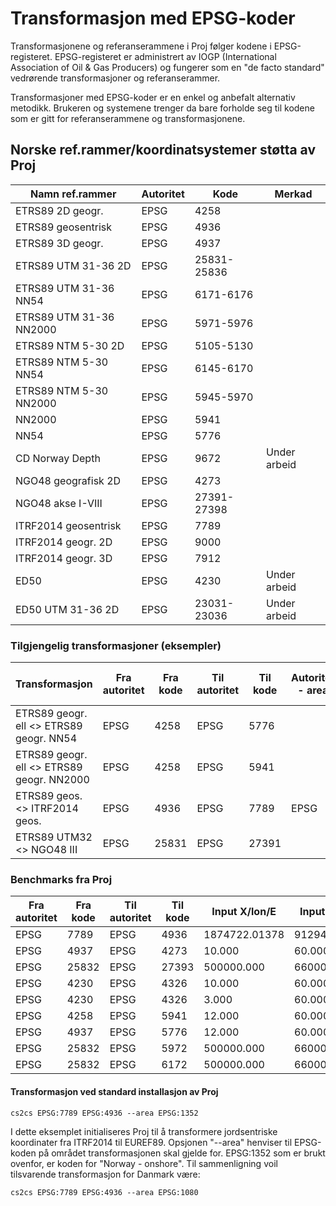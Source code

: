 # Transformasjon med EPSG-koder

Transformasjonene og referanserammene i Proj følger kodene i EPSG-registeret. EPSG-registeret er administrert av IOGP (International Association of Oil & Gas Producers) og fungerer som en "de facto standard" vedrørende transformasjoner og referanserammer.

Transformasjoner med EPSG-koder er en enkel og anbefalt alternativ metodikk. Brukeren og systemene trenger da bare forholde seg til kodene som er gitt for referanserammene og transformasjonene.		


## Norske ref.rammer/koordinatsystemer støtta av Proj

| Namn ref.rammer         | Autoritet | Kode        | Merkad       |
| ----------------------- | --------- | ----------- | ------------ |
| ETRS89 2D geogr.        | EPSG      | 4258        |              |
| ETRS89 geosentrisk      | EPSG      | 4936        |              |
| ETRS89 3D geogr.        | EPSG      | 4937        |              |
| ETRS89 UTM 31-36 2D     | EPSG      | 25831-25836 |              |
| ETRS89 UTM 31-36 NN54   | EPSG      | 6171-6176   |              |
| ETRS89 UTM 31-36 NN2000 | EPSG      | 5971-5976   |              |
| ETRS89 NTM 5-30 2D      | EPSG      | 5105-5130   |              |
| ETRS89 NTM 5-30 NN54    | EPSG      | 6145-6170   |              |
| ETRS89 NTM 5-30 NN2000  | EPSG      | 5945-5970   |              |
| NN2000                  | EPSG      | 5941        |              |
| NN54                    | EPSG      | 5776        |              |
| CD Norway Depth         | EPSG      | 9672        | Under arbeid |
| NGO48 geografisk 2D     | EPSG      | 4273        |              |
| NGO48 akse I-VIII       | EPSG      | 27391-27398 |              |
| ITRF2014 geosentrisk    | EPSG      | 7789        |              |
| ITRF2014 geogr. 2D      | EPSG      | 9000        |              |
| ITRF2014 geogr. 3D      | EPSG      | 7912        |              |
| ED50                    | EPSG      | 4230        | Under arbeid |
| ED50 UTM 31-36 2D       | EPSG      | 23031-23036 | Under arbeid |


### Tilgjengelig transformasjoner (eksempler)

| Transformasjon                            | Fra autoritet | Fra kode | Til autoritet | Til kode | Autoritet - area | Kode - area |
| ----------------------------------------- | ------------- | -------- | ------------- | -------- | ---------------- | ----------- |
| ETRS89 geogr. ell <> ETRS89 geogr. NN54   | EPSG          | 4258     | EPSG          | 5776     |                  |             |
| ETRS89 geogr. ell <> ETRS89 geogr. NN2000 | EPSG          | 4258     | EPSG          | 5941     |                  |             |
| ETRS89 geos. <> ITRF2014 geos.            | EPSG          | 4936     | EPSG          | 7789     | EPSG             | 1352        |
| ETRS89 UTM32 <> NGO48 III                 | EPSG          | 25831    | EPSG          | 27391    |                  |             |


### Benchmarks fra Proj

| Fra autoritet | Fra kode | Til autoritet | Til kode | Input X/lon/E  | Input Y/lat/N | Input Z/h/H    | Epoke    | Output X/lon/E  | Output Y/lat/N  | Output Z/h/H    |
| ------------- | -------- | ------------- | -------- | -------------- | ------------- | -------------- | -------- | --------------- | --------------- | ----------------|
| EPSG          | 7789     | EPSG          | 4936     |  1874722.01378 |  912943.23060 |  6007499.79547 |  2020.00 |  1874722.639045 |   912942.995053 |  6007499.589109 |
| EPSG          | 4937     | EPSG          | 4273     |         10.000 |        60.000 |              - |        - | 10.004772119609 | 59.999247563843 |               - |
| EPSG          | 25832    | EPSG          | 27393    |     500000.000 |   6600000.000 |              - |        - |     -97197.1595 |     172511.9003 |               - |
| EPSG          | 4230     | EPSG          | 4326     |         10.000 |        60.000 |              - |        - |  9.998594123185 | 59.999544266822 |               - |
| EPSG          | 4230     | EPSG          | 4326     |          3.000 |        60.000 |              - |        - |  2.998327769141 | 59.999460761204 |               - |
| EPSG          | 4258     | EPSG          | 5941     |         12.000 |        60.000 |        100.000 |        - |          12.000 |          60.000 |       64.266998 |
| EPSG          | 4937     | EPSG          | 5776     |         12.000 |        60.000 |        100.000 |        - |          12.000 |          60.000 |       64.054001 |
| EPSG          | 25832    | EPSG          | 5972     |     500000.000 |   6600000.000 |        100.000 |        - |      500000.000 |     6600000.000 |       58.042431 |
| EPSG          | 25832    | EPSG          | 6172     |     500000.000 |   6600000.000 |        100.000 |        - |      500000.000 |     6600000.000 |       58.039824 |


#### Transformasjon ved standard installasjon av Proj

``cs2cs EPSG:7789 EPSG:4936 --area EPSG:1352``

I dette eksemplet initialiseres Proj til å transformere jordsentriske koordinater fra ITRF2014 til EUREF89. Opsjonen "--area" henviser til EPSG-koden på området transformasjonen skal gjelde for. EPSG:1352 som er brukt ovenfor, er koden for "Norway - onshore". Til sammenligning  voil tilsvarende transformasjon for Danmark være:

``cs2cs EPSG:7789 EPSG:4936 --area EPSG:1080``		
